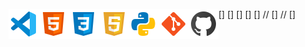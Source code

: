 [<img align="left" alt="Visual Studio Code" width="48px" src="https://github.com/alexv87/alexv87/blob/main/Icons/vscode.png" />]
[<img align="left" alt="HTML5" width="48px" src="https://github.com/alexv87/alexv87/blob/main/Icons/html.png" />]
[<img align="left" alt="CSS3" width="48px" src="https://github.com/alexv87/alexv87/blob/main/Icons/css.png" />]
[<img align="left" alt="JavaScript" width="48px" src="https://github.com/alexv87/alexv87/blob/main/Icons/javascript.png" />]
[<img align="left" alt="python" width="48px" src="https://github.com/alexv87/alexv87/blob/main/Icons/python.png" />]
// [<img align="left" alt="Git" width="48px" src="https://github.com/alexv87/alexv87/blob/main/Icons/git.png" />]
// [<img align="left" alt="GitHub" width="48px" src="https://github.com/alexv87/alexv87/blob/main/Icons/github.png" />]

